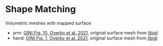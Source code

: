 # Shape Matching

Volumetric meshes with mapped surface

- arm: [GINI Fig. 10, Overby et al. 2021](https://doi.org/10.1111/cgf.14361), original surface mesh from [libigl](https://github.com/libigl/libigl-tutorial-data/blob/master/arm.obj)
- hand: [GINI Fig. 1, Overby et al. 2021](https://doi.org/10.1111/cgf.14361), original surface mesh from [libigl](https://github.com/libigl/libigl-tutorial-data/blob/master/hand.tgf)
